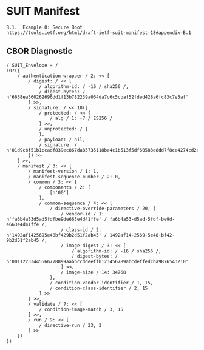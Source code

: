 <!--
 Copyright (c) 2020 SECOM CO., LTD. All Rights reserved.

 SPDX-License-Identifier: BSD-2-Clause
-->

# SUIT Manifest
    B.1.  Example 0: Secure Boot
    https://tools.ietf.org/html/draft-ietf-suit-manifest-18#appendix-B.1


## CBOR Diagnostic
    / SUIT_Envelope = /
    107({
        / authentication-wrapper / 2: << [
            / digest: / << [
                / algorithm-id: / -16 / sha256 /,
                / digest-bytes: / h'6658ea560262696dd1f13b782239a064da7c6c5cbaf52fded428a6fc83c7e5af'
            ] >>,
            / signature: / << 18([
                / protected: / << {
                    / alg / 1: -7 / ES256 /
                } >>,
                / unprotected: / {
                },
                / payload: / nil,
                / signature: / h'01d9cbf51b1ccadf839ec867da85735118ba4c1b513f5df60583e8dd7f8ce4274cd2e2a0f70f8832bfea63983172e77a951e9a36e74cada19321b903a097e4e7'
            ]) >>
        ] >>,
        / manifest / 3: << {
            / manifest-version / 1: 1,
            / manifest-sequence-number / 2: 0,
            / common / 3: << {
                / components / 2: [
                    [h'00']
                ],
                / common-sequence / 4: << [
                    / directive-override-parameters / 20, {
                        / vendor-id / 1: h'fa6b4a53d5ad5fdfbe9de663e4d41ffe' / fa6b4a53-d5ad-5fdf-be9d-e663e4d41ffe /,
                        / class-id / 2: h'1492af1425695e48bf429b2d51f2ab45' / 1492af14-2569-5e48-bf42-9b2d51f2ab45 /,
                        / image-digest / 3: << [
                            / algorithm-id: / -16 / sha256 /,
                            / digest-bytes: / h'00112233445566778899aabbccddeeff0123456789abcdeffedcba9876543210'
                        ] >>,
                        / image-size / 14: 34768
                    },
                    / condition-vendor-identifier / 1, 15,
                    / condition-class-identifier / 2, 15
                ] >>
            } >>,
            / validate / 7: << [
                / condition-image-match / 3, 15
            ] >>,
            / run / 9: << [
                / directive-run / 23, 2
            ] >>
        })
    })
